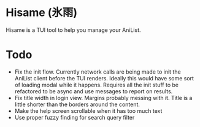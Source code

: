 # Hisame (氷雨)

Hisame is a TUI tool to help you manage your AniList.

# Todo

- Fix the init flow.  Currently network calls are being made to init the AniList client before the TUI renders.  Ideally this would have some sort of loading modal while it happens.  Requires all the init stuff to be refactored to be async and use messages to report on results.
- Fix title width in login view.  Margins probably messing with it.  Title is a little shorter than the borders around the content.
- Make the help screen scrollable when it has too much text
- Use proper fuzzy finding for search query filter